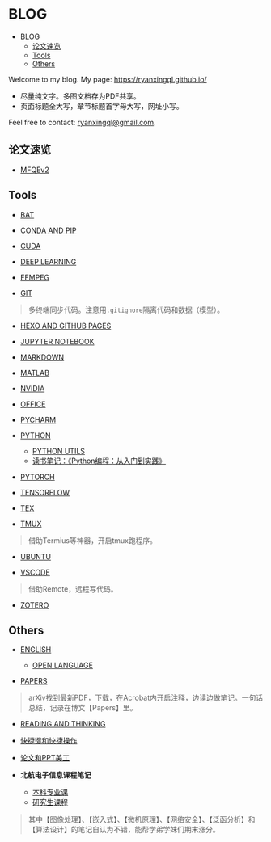 # BLOG

- [BLOG](#blog)
  - [论文速览](#论文速览)
  - [Tools](#tools)
  - [Others](#others)

Welcome to my blog. My page: https://ryanxingql.github.io/

- 尽量纯文字。多图文档存为PDF共享。
- 页面标题全大写，章节标题首字母大写，网址小写。

Feel free to contact: ryanxingql@gmail.com.

## 论文速览

- [MFQEv2](https://github.com/RyanXingQL/Blog/blob/master/posts/mfqev2.md)

## Tools

- [BAT](https://github.com/RyanXingQL/Blog/blob/master/posts/bat.md)

- [CONDA AND PIP](https://github.com/RyanXingQL/Blog/blob/master/posts/conda_and_pip.md)

- [CUDA](https://github.com/RyanXingQL/Blog/blob/master/posts/cuda.md)

- [DEEP LEARNING](https://github.com/RyanXingQL/Blog/blob/master/posts/deep_learning.md)

- [FFMPEG](https://github.com/RyanXingQL/Blog/blob/master/posts/ffmpeg.md) 

- [GIT](https://github.com/RyanXingQL/Blog/blob/master/posts/git.md)

> 多终端同步代码。注意用`.gitignore`隔离代码和数据（模型）。

- [HEXO AND GITHUB PAGES](https://github.com/RyanXingQL/Blog/blob/master/posts/hexo_and_github_pages.md)

- [JUPYTER NOTEBOOK](https://github.com/RyanXingQL/Blog/blob/master/posts/jupyter_notebook.md)

- [MARKDOWN](https://github.com/RyanXingQL/Blog/blob/master/posts/markdown.md)

- [MATLAB](https://github.com/RyanXingQL/Blog/blob/master/posts/matlatb.md)

- [NVIDIA](https://github.com/RyanXingQL/Blog/blob/master/posts/nvidia.md)

- [OFFICE](https://github.com/RyanXingQL/Blog/blob/master/posts/office.md)

- [PYCHARM](https://github.com/RyanXingQL/Blog/blob/master/posts/pycharm.md)

- [PYTHON](https://github.com/RyanXingQL/Blog/blob/master/posts/python.md)
  - [PYTHON UTILS](https://github.com/RyanXingQL/Blog/blob/master/posts/python_utils.py)
  - [读书笔记：《Python编程：从入门到实践》](https://drive.google.com/drive/folders/1UU703I_zM1pPx5UVzIVLSN8NZwqxo5Tf?usp=sharing)

- [PYTORCH](https://github.com/RyanXingQL/Blog/blob/master/posts/pytorch.md)

- [TENSORFLOW](https://github.com/RyanXingQL/Blog/blob/master/posts/tensorflow.md)

- [TEX](https://github.com/RyanXingQL/Blog/blob/master/posts/tex.md)

- [TMUX](https://github.com/RyanXingQL/Blog/blob/master/posts/tmux.md)

> 借助Termius等神器，开启tmux跑程序。

- [UBUNTU](https://github.com/RyanXingQL/Blog/blob/master/posts/ubuntu.md)

- [VSCODE](https://github.com/RyanXingQL/Blog/blob/master/posts/vscode.md)

> 借助Remote，远程写代码。

- [ZOTERO](https://github.com/RyanXingQL/Blog/blob/master/posts/zotero.md)

## Others

- [ENGLISH](https://github.com/RyanXingQL/Blog/blob/master/posts/english.md)
  - [OPEN LANGUAGE](https://github.com/RyanXingQL/Blog/blob/master/posts/open_language.md)

- [PAPERS](https://github.com/RyanXingQL/Blog/blob/master/posts/papers.md)

> arXiv找到最新PDF，下载，在Acrobat内开启注释，边读边做笔记。一句话总结，记录在博文【Papers】里。

- [READING AND THINKING](https://github.com/RyanXingQL/Blog/blob/master/posts/reading.md)

- [快捷键和快捷操作](https://github.com/RyanXingQL/Blog/blob/master/posts/shortcuts.md)

- [论文和PPT美工](https://drive.google.com/drive/folders/1UU703I_zM1pPx5UVzIVLSN8NZwqxo5Tf?usp=sharing)

- **北航电子信息课程笔记**
  - [本科专业课](https://drive.google.com/drive/folders/1UU703I_zM1pPx5UVzIVLSN8NZwqxo5Tf?usp=sharing)
  - [研究生课程](https://drive.google.com/drive/folders/1UU703I_zM1pPx5UVzIVLSN8NZwqxo5Tf?usp=sharing)

> 其中【图像处理】、【嵌入式】、【微机原理】、【网络安全】、【泛函分析】和【算法设计】的笔记自认为不错，能帮学弟学妹们期末涨分。
